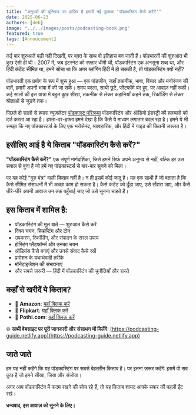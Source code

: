 ```yaml
---
title: "अनुभवों की बुनियाद परः हाज़िर है हमारी नई पुस्तक 'पॉडकास्टिंग कैसे करें?'"
date: 2025-06-23 
authors: [deb]
image: "../../images/posts/podcasting-book.png"
featured: true
tags: [Annoucement]
---
```

कई बार शुरुआतें बड़ी नहीं दिखतीं, पर वक़्त के साथ वो इतिहास बन जाती हैं। पॉडभारती की शुरुआत भी कुछ ऐसी ही थी। 2007 में, जब इंटरनेट की रफ्तार धीमी थी, पॉडकास्टिंग एक अनसुना शब्द था, और हिंदी कंटेंट सीमित था, हमने सोचा था कि अगर ब्लॉगिंग हिंदी में हो सकती है, तो पॉडकास्टिंग क्यों नहीं?

पॉडभारती एक प्रयोग के रूप में शुरू हुआ — एक पॉडज़ीन, जहाँ तकनीक, भाषा, विचार और मनोरंजन की बातें, हमारी अपनी भाषा में की जा सकें। समय बदला, साथी छूटे, प्लैटफॉर्म बंद हुए, पर आवाज़ नहीं रुकी। कई सालों की इस यात्रा में बहुत कुछ सीखा, तकनीक से लेकर कहानियाँ कहने तक, रिकॉर्डिंग से लेकर श्रोताओं से जुड़ने तक।

पिछले दो सालों से हमारा न्यूज़लेटर [पॉडकास्ट परिक्रमा](https://parikrama.substack.com) पॉडकास्टिंग और ऑडियो इंडस्ट्री की हलचलों को दर्ज करता आ रहा है। हफ्ता-दर-हफ्ता हमने देखा है कि कैसे ये माध्यम लगातार बदल रहा है। हमने ये भी समझा कि नए पॉडकास्टर्स के लिए एक भरोसेमंद, व्यावहारिक, और हिंदी में गाइड की कितनी ज़रूरत है।

## इसीलिए आई है ये किताब "पॉडकास्टिंग कैसे करें?"
**"पॉडकास्टिंग कैसे करें?"** एक संपूर्ण मार्गदर्शिका, जिसे हमने सिर्फ अपने अनुभव से नहीं, बल्कि हर उस सवाल से बुना है जो हमें नए पॉडकास्टर्स से बार-बार सुनने को मिला।

पर यह कोई "गुरु मंत्र" वाली किताब नहीं है। न ही इसमें कोई जादू है। यह एक साथी है जो बताता है कि कैसे सीमित संसाधनों में भी अच्छा काम हो सकता है। कैसे कंटेंट को ढूँढा जाए, उसे सँवारा जाए, और कैसे धीरे-धीरे अपनी आवाज़ उन तक पहुँचाई जाए जो उसे सुनना चाहते हैं।

## इस किताब में शामिल है:
* पॉडकास्टिंग की मूल बातें — शुरुआत कैसे करें
* विषय चयन, स्क्रिप्टिंग और टोन
* उपकरण, रिकॉर्डिंग, और संपादन के सरल उपाय
* होस्टिंग प्लैटफॉर्म्स और उनका चयन
* ऑडियंस कैसे बनाएं और उनसे संवाद कैसे रखें
* प्रमोशन के यथार्थवादी तरीके
* मॉनेटाइजेशन की संभावनाएं
* और सबसे ज़रूरी — हिंदी में पॉडकास्टिंग की चुनौतियाँ और रास्ते

## कहाँ से खरीदें ये किताब?

* 📘 **Amazon**: [यहाँ क्लिक करें](https://www.amazon.in/dp/9334292393)
* 📘 **Flipkart**: [यहाँ क्लिक करें](https://www.flipkart.com/podcasting-kaise-karein-naye-podcasters-ke-liye-sampoorna-maargdarshikaa/p/itm09701e0288dd5?pid=9789334292398)
* 📘 **Pothi.com**: [यहाँ क्लिक करें](https://store.pothi.com/book/debashish-chakrabarty-%E0%A4%AA%E0%A5%89%E0%A4%A1%E0%A4%95%E0%A4%BE%E0%A4%B8%E0%A5%8D%E0%A4%9F%E0%A4%BF%E0%A4%82%E0%A4%97-%E0%A4%95%E0%A5%88%E0%A4%B8%E0%A5%87-%E0%A4%95%E0%A4%B0%E0%A5%87%E0%A4%82/)

🌐 **साथी वेबसाइट पर पूरी जानकारी और संसाधन भी मिलेंगे**:
[https://podcasting-guide.netlify.app](https://podcasting-guide.netlify.app)

## जाते जाते
हम यह नहीं कहेंगे कि यह पॉडकास्टिंग पर सबसे बेहतरीन किताब है। पर इतना ज़रूर कहेंगेः इसमें वो सब कुछ है जो हमने सीखा, जिया और संजोया।

अगर आप पॉडकास्टिंग में कदम रखने की सोच रहे हैं, तो यह किताब शायद आपके सफर की पहली ईंट रखे।

**धन्यवाद, इस आवाज़ को सुनने के लिए।**

